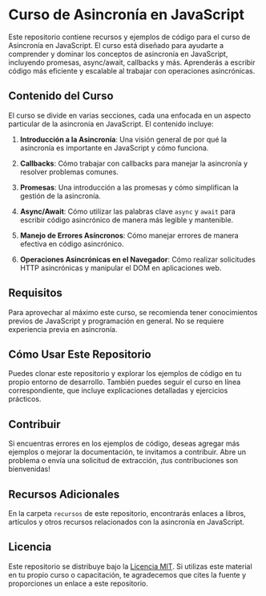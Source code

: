 # Curso de Asincronía en JavaScript

Este repositorio contiene recursos y ejemplos de código para el curso de Asincronía en JavaScript. El curso está diseñado para ayudarte a comprender y dominar los conceptos de asincronía en JavaScript, incluyendo promesas, async/await, callbacks y más. Aprenderás a escribir código más eficiente y escalable al trabajar con operaciones asincrónicas.

## Contenido del Curso

El curso se divide en varias secciones, cada una enfocada en un aspecto particular de la asincronía en JavaScript. El contenido incluye:

1. **Introducción a la Asincronía**: Una visión general de por qué la asincronía es importante en JavaScript y cómo funciona.

2. **Callbacks**: Cómo trabajar con callbacks para manejar la asincronía y resolver problemas comunes.

3. **Promesas**: Una introducción a las promesas y cómo simplifican la gestión de la asincronía.

4. **Async/Await**: Cómo utilizar las palabras clave `async` y `await` para escribir código asincrónico de manera más legible y mantenible.

5. **Manejo de Errores Asíncronos**: Cómo manejar errores de manera efectiva en código asincrónico.

6. **Operaciones Asincrónicas en el Navegador**: Cómo realizar solicitudes HTTP asincrónicas y manipular el DOM en aplicaciones web.


## Requisitos

Para aprovechar al máximo este curso, se recomienda tener conocimientos previos de JavaScript y programación en general. No se requiere experiencia previa en asincronía.

## Cómo Usar Este Repositorio

Puedes clonar este repositorio y explorar los ejemplos de código en tu propio entorno de desarrollo. También puedes seguir el curso en línea correspondiente, que incluye explicaciones detalladas y ejercicios prácticos.

## Contribuir

Si encuentras errores en los ejemplos de código, deseas agregar más ejemplos o mejorar la documentación, te invitamos a contribuir. Abre un problema o envía una solicitud de extracción, ¡tus contribuciones son bienvenidas!

## Recursos Adicionales

En la carpeta `recursos` de este repositorio, encontrarás enlaces a libros, artículos y otros recursos relacionados con la asincronía en JavaScript.

## Licencia

Este repositorio se distribuye bajo la [Licencia MIT](LICENSE). Si utilizas este material en tu propio curso o capacitación, te agradecemos que cites la fuente y proporciones un enlace a este repositorio.
